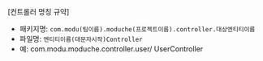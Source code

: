 [컨트롤러 명칭 규약]

- 패키지명: `com.modu(팀이름).moduche(프로젝트이름).controller.대상엔티티이름`
- 파일명: `엔티티이름(대문자시작)Controller`
- 예: com.modu.moduche.controller.user/ UserController